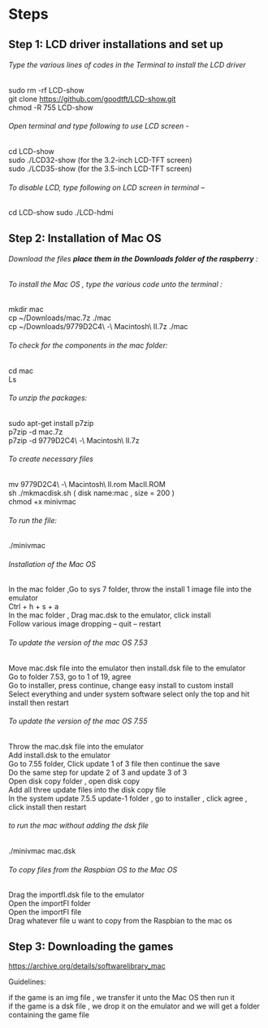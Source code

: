 # Steps
## Step 1: LCD driver installations and set up

###### Type the various lines of codes in the Terminal to install the LCD driver

sudo rm -rf LCD-show <br/>
git clone https://github.com/goodtft/LCD-show.git <br/>
chmod -R 755 LCD-show <br/>

###### Open terminal and type following to use LCD screen -

cd LCD-show <br/>
sudo ./LCD32-show (for the 3.2-inch LCD-TFT screen) <br/>
sudo ./LCD35-show (for the 3.5-inch LCD-TFT screen) <br/>

###### To disable LCD, type following on LCD screen in terminal –

cd LCD-show
sudo ./LCD-hdmi

## Step 2: Installation of Mac OS

###### Download the files **place them in the Downloads folder of the raspberry** :

###### To install the Mac OS , type the various code unto the terminal :

mkdir mac <br/>
cp ~/Downloads/mac.7z ./mac <br/>
cp ~/Downloads/9779D2C4\ -\ Macintosh\ II.7z ./mac <br/>

###### To check for the components in the mac folder:

cd mac <br/>
Ls <br/>

###### To unzip the packages:

sudo apt-get install p7zip <br/>
p7zip -d mac.7z <br/>
p7zip -d 9779D2C4\ -\ Macintosh\ II.7z <br/>

###### To create necessary files

mv 9779D2C4\ -\ Macintosh\ II.rom MacII.ROM <br/>
sh ./mkmacdisk.sh ( disk name:mac , size = 200 ) <br/>
chmod +x minivmac <br/>

###### To run the file:

./minivmac

###### Installation of the Mac OS

In the mac folder ,Go to sys 7 folder, throw the install 1 image file into the emulator <br/>
Ctrl + h + s + a <br/>
In the mac folder , Drag mac.dsk to the emulator, click install <br/>
Follow various image dropping – quit – restart <br/>

###### To update the version of the mac OS 7.53

Move mac.dsk file into the emulator then install.dsk file to the emulator <br/>
Go to folder 7.53, go to 1 of 19, agree <br/>
Go to installer, press continue, change easy install to custom install <br/>
Select everything and under system software select only the top and hit install then restart <br/>

###### To update the version of the mac OS 7.55

Throw the mac.dsk file into the emulator <br/>
Add install.dsk to the emulator <br/>
Go to 7.55 folder, Click update 1 of 3 file then continue the save <br/>
Do the same step for update 2 of 3 and update 3 of 3 <br/>
Open disk copy folder , open disk copy <br/>
Add all three update files into the disk copy file <br/>
In the system update 7.5.5 update-1 folder , go to installer , click agree , click install then restart <br/>

###### to run the mac without adding the dsk file 

./minivmac mac.dsk 

###### To copy files from the Raspbian OS to the Mac OS 

Drag the importfI.dsk file to the emulator <br/>
Open the importFI folder <br/>
Open the importFI file <br/>
Drag whatever file u want to copy from the Raspbian to the mac os <br/>

## Step 3: Downloading the games 

https://archive.org/details/softwarelibrary_mac 

Guidelines:

if the game is an img file , we transfer it unto the Mac OS then run it <br/>
if the game is a dsk file , we drop it on the emulator and we will get a folder containing the game file <br/>

